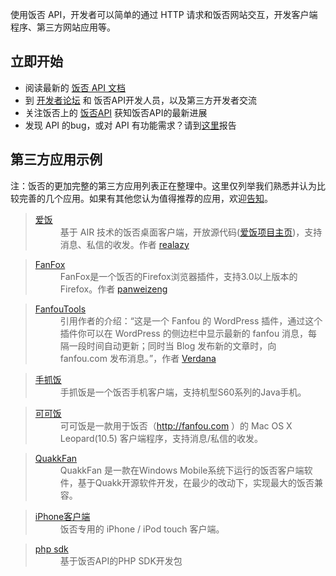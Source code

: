 使用饭否 API，开发者可以简单的通过 HTTP 请求和饭否网站交互，开发客户端程序、第三方网站应用等。

## 立即开始 ##

  * 阅读最新的 [饭否 API 文档](ApiDocumentation.md)
  * 到 [开发者论坛](http://groups.google.com/group/fanfou-api) 和 饭否API开发人员，以及第三方开发者交流
  * 关注饭否上的 [饭否API](http://fanfou.com/fanfouapi) 获知饭否API的最新进展
  * 发现 API 的bug，或对 API 有功能需求？请到[这里](http://code.google.com/p/fanfou-api/issues/list)报告

## 第三方应用示例 ##

注：饭否的更加完整的第三方应用列表正在整理中。这里仅列举我们熟悉并认为比较完善的几个应用。如果有其他您认为值得推荐的应用，欢迎[告知](http://groups.google.com/group/fanfou-api)。

<dl>
<blockquote><dt><a href='http://code.google.com/p/ifan/'>爱饭</a></dt>
<dd>基于 AIR 技术的饭否桌面客户端，开放源代码(<a href='http://code.google.com/p/ifan/'>爱饭项目主页</a>)，支持消息、私信的收发。作者 <a href='http://fanfou.com/realazy'>realazy</a></dd></blockquote>

<blockquote><dt><a href='http://panweizeng.com/fanfox'>FanFox</a></dt>
<dd>FanFox是一个饭否的Firefox浏览器插件，支持3.0以上版本的Firefox。作者 <a href='http://fanfou.com/panweizeng'>panweizeng</a> </dd></blockquote>

<blockquote><dt><a href='http://wordpress.org/extend/plugins/fanfou-tools/'>FanfouTools</a></dt>
<dd>引用作者的介绍：“这是一个 Fanfou 的 WordPress 插件，通过这个插件你可以在 WordPress 的侧边栏中显示最新的 fanfou 消息，每隔一段时间自动更新；同时当 Blog 发布新的文章时，向 fanfou.com 发布消息。”，作者 <a href='http://fanfou.com/verdana'>Verdana</a></dd>
</dl></blockquote>


> <dt><a href='http://mfan.yanzd.com/'>手抓饭</a></dt>
> <dd>手抓饭是一个饭否手机客户端，支持机型S60系列的Java手机。</dd>

> <dt><a href='http://code.google.com/p/cocoafan/'>可可饭</a></dt>
> <dd>可可饭是一款用于饭否（<a href='http://fanfou.com'>http://fanfou.com</a> ）的 Mac OS X Leopard(10.5) 客户端程序，支持消息/私信的收发。 </dd>

> <dt><a href='http://code.google.com/p/quakkfan/'>QuakkFan</a></dt>
> <dd>QuakkFan 是一款在Windows Mobile系统下运行的饭否客户端软件，基于Quakk开源软件开发，在最少的改动下，实现最大的饭否兼容。</dd>

> <dt><a href='http://itunes.apple.com/cn/app/id406596290'>iPhone客户端</a></dt>
> <dd>饭否专用的 iPhone / iPod touch 客户端。</dd>

> <dt><a href='http://code.google.com/p/fanfou-php-sdk/'>php sdk</a></dt>
> <dd>基于饭否API的PHP SDK开发包</dd>